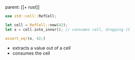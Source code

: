 parent: [[+ rust]]

```rust
use std::cell::RefCell;

let cell = RefCell::new(42);
let x = cell.into_inner(); // consumes cell, dropping it

assert_eq!(x, 42;)
```

- extracts a value out of a cell
- consumes the cell
